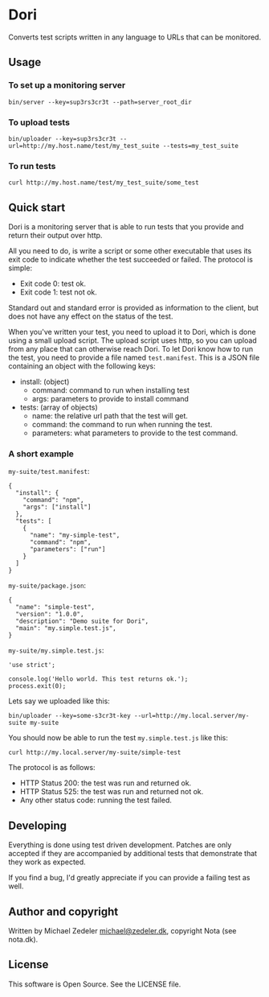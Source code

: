 # Dori

Converts test scripts written in any language to URLs that can be monitored.

## Usage

### To set up a monitoring server

    bin/server --key=sup3rs3cr3t --path=server_root_dir

### To upload tests

    bin/uploader --key=sup3rs3cr3t --url=http://my.host.name/test/my_test_suite --tests=my_test_suite

### To run tests

    curl http://my.host.name/test/my_test_suite/some_test


## Quick start

Dori is a monitoring server that is able to run tests that you provide and return their output over http.

All you need to do, is write a script or some other executable that uses its exit code to indicate whether
the test succeeded or failed. The protocol is simple:

 * Exit code 0: test ok.
 * Exit code 1: test not ok.

Standard out and standard error is provided as information to the client, but does not have any effect on the
status of the test.

When you've written your test, you need to upload it to Dori, which is done using a small upload script. The
upload script uses http, so you can upload from any place that can otherwise reach Dori. To let Dori know how to
run the test, you need to provide a file named `test.manifest`. This is a JSON file containing an object with
the following keys:

 * install: (object)
   * command: command to run when installing test
   * args: parameters to provide to install command
 * tests: (array of objects)
   * name: the relative url path that the test will get.
   * command: the command to run when running the test.
   * parameters: what parameters to provide to the test command.

### A short example

`my-suite/test.manifest`:

    {
      "install": {
        "command": "npm",
        "args": ["install"]
      },
      "tests": [
        {
          "name": "my-simple-test",
          "command": "npm",
          "parameters": ["run"]
        }
      ]
    }

`my-suite/package.json`:

    {
      "name": "simple-test",
      "version": "1.0.0",
      "description": "Demo suite for Dori",
      "main": "my.simple.test.js",
    }

`my-suite/my.simple.test.js`:

    'use strict';

    console.log('Hello world. This test returns ok.');
    process.exit(0);


Lets say we uploaded like this:

    bin/uploader --key=some-s3cr3t-key --url=http://my.local.server/my-suite my-suite

You should now be able to run the test `my.simple.test.js` like this:

    curl http://my.local.server/my-suite/simple-test

The protocol is as follows:

 * HTTP Status 200: the test was run and returned ok.
 * HTTP Status 525: the test was run and returned not ok.
 * Any other status code: running the test failed.


## Developing

Everything is done using test driven development. Patches are only accepted if they are accompanied by additional
tests that demonstrate that they work as expected.

If you find a bug, I'd greatly appreciate if you can provide a failing test as well.


## Author and copyright

Written by Michael Zedeler <michael@zedeler.dk>, copyright Nota (see nota.dk).

## License

This software is Open Source. See the LICENSE file.
